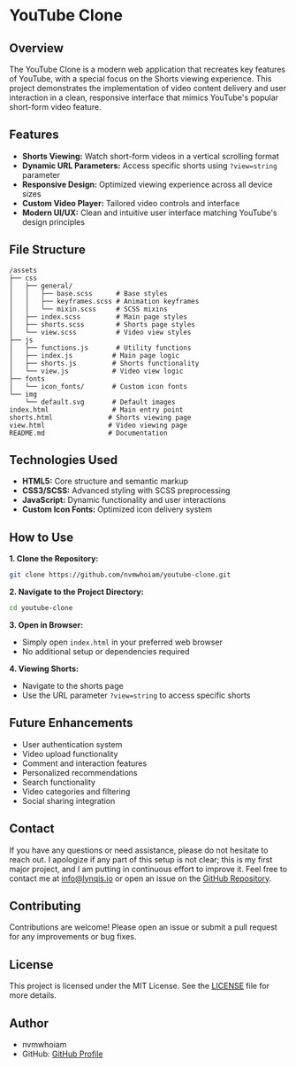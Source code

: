 # YouTube Clone

## Overview

The YouTube Clone is a modern web application that recreates key features of YouTube, with a special focus on the Shorts viewing experience. This project demonstrates the implementation of video content delivery and user interaction in a clean, responsive interface that mimics YouTube's popular short-form video feature.

## Features

- **Shorts Viewing:** Watch short-form videos in a vertical scrolling format
- **Dynamic URL Parameters:** Access specific shorts using `?view=string` parameter
- **Responsive Design:** Optimized viewing experience across all device sizes
- **Custom Video Player:** Tailored video controls and interface
- **Modern UI/UX:** Clean and intuitive user interface matching YouTube's design principles

## File Structure

```text
/assets
├── css
│   ├── general/
│   │   ├── base.scss      # Base styles
│   │   ├── keyframes.scss # Animation keyframes
│   │   └── mixin.scss     # SCSS mixins
│   ├── index.scss         # Main page styles
│   ├── shorts.scss        # Shorts page styles
│   └── view.scss          # Video view styles
├── js
│   ├── functions.js       # Utility functions
│   ├── index.js          # Main page logic
│   ├── shorts.js         # Shorts functionality
│   └── view.js           # Video view logic
├── fonts
│   └── icon_fonts/       # Custom icon fonts
└── img
    └── default.svg       # Default images
index.html                # Main entry point
shorts.html              # Shorts viewing page
view.html                # Video viewing page
README.md                # Documentation
```

## Technologies Used

- **HTML5:** Core structure and semantic markup
- **CSS3/SCSS:** Advanced styling with SCSS preprocessing
- **JavaScript:** Dynamic functionality and user interactions
- **Custom Icon Fonts:** Optimized icon delivery system

## How to Use

**1. Clone the Repository:**

```bash
git clone https://github.com/nvmwhoiam/youtube-clone.git
```

**2. Navigate to the Project Directory:**

```bash
cd youtube-clone
```

**3. Open in Browser:**

- Simply open `index.html` in your preferred web browser
- No additional setup or dependencies required

**4. Viewing Shorts:**

- Navigate to the shorts page
- Use the URL parameter `?view=string` to access specific shorts

## Future Enhancements

- User authentication system
- Video upload functionality
- Comment and interaction features
- Personalized recommendations
- Search functionality
- Video categories and filtering
- Social sharing integration

## Contact

If you have any questions or need assistance, please do not hesitate to reach out. I apologize if any part of this setup is not clear; this is my first major project, and I am putting in continuous effort to improve it. Feel free to contact me at [info@lynqis.io](mailto:info@lynqis.io) or open an issue on the [GitHub Repository](https://github.com/nvmwhoiam/youtube-clone).

## Contributing

Contributions are welcome! Please open an issue or submit a pull request for any improvements or bug fixes.

## License

This project is licensed under the MIT License. See the [LICENSE](LICENSE) file for more details.

## Author

- nvmwhoiam
- GitHub: [GitHub Profile](https://github.com/nvmwhoiam/)
